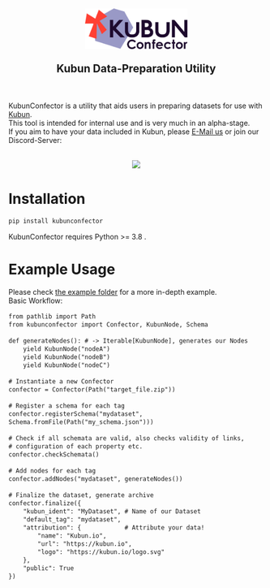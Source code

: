 <h2>
<p align="center"><img src="./assets/logo.png" width="auto" height="80"></p>
<p align="center">Kubun Data-Preparation Utility</p>
</h2>


<br/>

KubunConfector is a utility that aids users in preparing datasets for use with [Kubun](https://kubun.io).<br/> This tool is intended for internal use and is very much in an alpha-stage.<br/>
If you aim to have your data included in Kubun, please [E-Mail us](mailto:raphael@kubun.io?subject=Kubun%20Dataset) or join our Discord-Server:<br/><br/>

<p align="center"><a href="https://discord.com/invite/J5aNGUm"><img src="https://i.imgur.com/En8vQRC.png" width="auto" height="60"></a></p>


# Installation

```bash
pip install kubunconfector
```

KubunConfector requires Python >= 3.8 .
<br>

# Example Usage

Please check [the example folder](example) for a more in-depth example.<br>
Basic Workflow:

```python3
from pathlib import Path
from kubunconfector import Confector, KubunNode, Schema

def generateNodes(): # -> Iterable[KubunNode], generates our Nodes
    yield KubunNode("nodeA")
    yield KubunNode("nodeB")
    yield KubunNode("nodeC")

# Instantiate a new Confector
confector = Confector(Path("target_file.zip"))

# Register a schema for each tag
confector.registerSchema("mydataset", Schema.fromFile(Path("my_schema.json")))

# Check if all schemata are valid, also checks validity of links,
# configuration of each property etc.
confector.checkSchemata()

# Add nodes for each tag
confector.addNodes("mydataset", generateNodes())

# Finalize the dataset, generate archive
confector.finalize({
    "kubun_ident": "MyDataset", # Name of our Dataset
    "default_tag": "mydataset",
    "attribution": {            # Attribute your data!
        "name": "Kubun.io",
        "url": "https://kubun.io",
        "logo": "https://kubun.io/logo.svg"
    },
    "public": True
})
```
